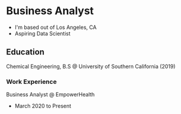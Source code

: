 # Business Analyst 
- I'm based out of Los Angeles, CA
- Aspiring Data Scientist 

## Education
Chemical Engineering, B.S @ University of Southern California (2019)

### Work Experience
Business Analyst @ EmpowerHealth
- March 2020 to Present
